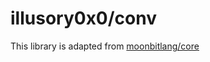 # illusory0x0/conv

This library is adapted from [moonbitlang/core](https://github.com/moonbitlang/core/tree/main/strconv)